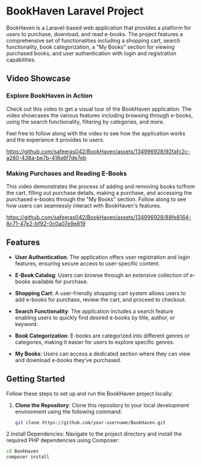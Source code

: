 # BookHaven Laravel Project

BookHaven is a Laravel-based web application that provides a platform for users to purchase, download, and read e-books. The project features a comprehensive set of functionalities including a shopping cart, search functionality, book categorization, a "My Books" section for viewing purchased books, and user authentication with login and registration capabilities.


## Video Showcase

### Explore BookHaven in Action
Check out this video to get a visual tour of the BookHaven application. The video showcases the various features including browsing through e-books, using the search functionality, filtering by categories, and more. 

Feel free to follow along with the video to see how the application works and the experience it provides to users.




https://github.com/safeeras042/BookHaven/assets/134996928/92fafc2c-a280-438a-be7b-418a6f7de7eb

### Making Purchases and Reading E-Books
This video demonstrates the process of adding and removing books to/from the cart, filling out purchase details, making a purchase, and accessing the purchased e-books through the "My Books" section. Follow along to see how users can seamlessly interact with BookHaven's features.




https://github.com/safeeras042/BookHaven/assets/134996928/88fe8164-8c71-47e2-bf92-0c0a07e9e819



## Features

- **User Authentication**: The application offers user registration and login features, ensuring secure access to user-specific content.

- **E-Book Catalog**: Users can browse through an extensive collection of e-books available for purchase.

- **Shopping Cart**: A user-friendly shopping cart system allows users to add e-books for purchase, review the cart, and proceed to checkout.

- **Search Functionality**: The application includes a search feature enabling users to quickly find desired e-books by title, author, or keyword.

- **Book Categorization**: E-books are categorized into different genres or categories, making it easier for users to explore specific genres.

- **My Books**: Users can access a dedicated section where they can view and download e-books they've purchased.

## Getting Started

Follow these steps to set up and run the BookHaven project locally:

1. **Clone the Repository**: Clone this repository to your local development environment using the following command:
   ```sh
   git clone https://github.com/your-username/BookHaven.git

2.Install Dependencies: Navigate to the project directory and install the required PHP dependencies using Composer:
 ```sh
cd BookHaven
composer install















